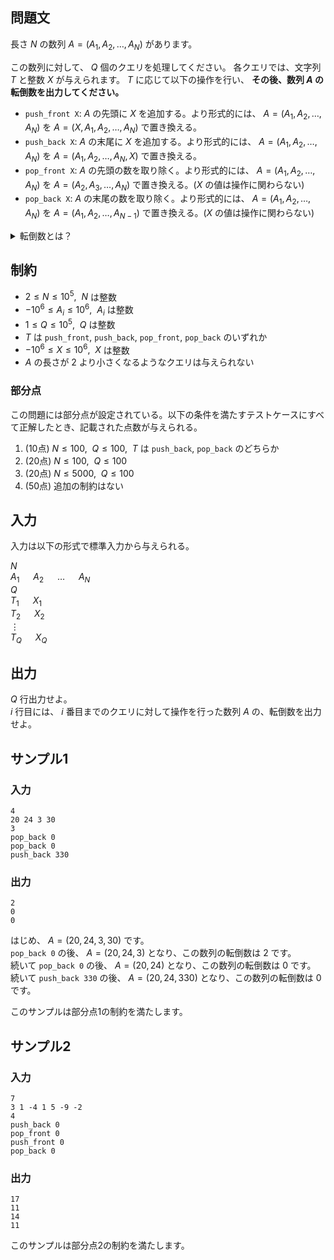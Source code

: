 ## 問題文

長さ $N$ の数列 $A = (A_1, A_2, \ldots , A_N)$ があります。

この数列に対して、 $Q$ 個のクエリを処理してください。
各クエリでは、文字列 $T$ と整数 $X$ が与えられます。
$T$ に応じて以下の操作を行い、 **その後、数列 $A$ の転倒数を出力してください。**

- `push_front X`: $A$ の先頭に $X$ を追加する。より形式的には、 $A = (A_1, A_2, \ldots , A_N)$ を $A = (X, A_1, A_2, \ldots , A_N)$ で置き換える。
- `push_back X`: $A$ の末尾に $X$ を追加する。より形式的には、 $A = (A_1, A_2, \ldots , A_N)$ を $A = (A_1, A_2, \ldots , A_N, X)$ で置き換える。
- `pop_front X`: $A$ の先頭の数を取り除く。より形式的には、 $A = (A_1, A_2, \ldots , A_N)$ を $A = (A_2, A_3, \ldots , A_N)$ で置き換える。($X$ の値は操作に関わらない)
- `pop_back X`: $A$ の末尾の数を取り除く。より形式的には、 $A = (A_1, A_2, \ldots , A_N)$ を $A = (A_1, A_2, \ldots, A_{N-1})$ で置き換える。($X$ の値は操作に関わらない)

<details><summary>転倒数とは？</summary>

数列 $A = (A_1, A_2, \ldots , A_N)$ の転倒数とは、
$1 \leq i < j \leq N$ かつ $A_i > A_j$ を満たす、整数の組 $(i, j)$ の個数です。

</details>

## 制約

- $2 \leq N \leq 10^5, ~~ N$ は整数
- $-10^6 \leq A_i \leq 10^6, ~~ A_i$ は整数
- $1 \leq Q \leq 10^5, ~~ Q$ は整数
- $T$ は `push_front`, `push_back`, `pop_front`, `pop_back` のいずれか
- $-10^6 \leq X \leq 10^6, ~~ X$ は整数
- $A$ の長さが 2 より小さくなるようなクエリは与えられない

### 部分点
この問題には部分点が設定されている。以下の条件を満たすテストケースにすべて正解したとき、記載された点数が与えられる。
1. (10点) $N \leq 100, ~~ Q \leq 100, ~~ T$ は `push_back`, `pop_back` のどちらか
1. (20点) $N \leq 100, ~~ Q \leq 100$
1. (20点) $N \leq 5000, ~~ Q \leq 100$
1. (50点) 追加の制約はない

## 入力
入力は以下の形式で標準入力から与えられる。

<div class="code-math">

$N$  
$A_1$ &emsp; $A_2$ &emsp; $\ldots$ &emsp; $A_N$  
$Q$  
$T_1$ &emsp; $X_1$  
$T_2$ &emsp; $X_2$  
$\vdots$  
$T_Q$ &emsp; $X_Q$  

</div>

## 出力
$Q$ 行出力せよ。  
$i$ 行目には、 $i$ 番目までのクエリに対して操作を行った数列 $A$ の、転倒数を出力せよ。

## サンプル1
### 入力
```
4
20 24 3 30
3
pop_back 0
pop_back 0
push_back 330
```

### 出力
```
2
0
0
```

はじめ、 $A = (20, 24, 3, 30)$ です。  
`pop_back 0` の後、 $A = (20, 24, 3)$ となり、この数列の転倒数は 2 です。  
続いて `pop_back 0`  の後、 $A = (20, 24)$ となり、この数列の転倒数は 0 です。  
続いて `push_back 330` の後、 $A = (20, 24, 330)$ となり、この数列の転倒数は 0 です。

このサンプルは部分点1の制約を満たします。

## サンプル2
### 入力
```
7
3 1 -4 1 5 -9 -2
4
push_back 0
pop_front 0
push_front 0
pop_back 0
```

### 出力
```
17
11
14
11
```

このサンプルは部分点2の制約を満たします。
